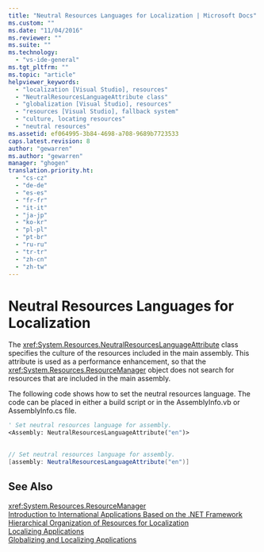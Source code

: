 ```yaml
---
title: "Neutral Resources Languages for Localization | Microsoft Docs"
ms.custom: ""
ms.date: "11/04/2016"
ms.reviewer: ""
ms.suite: ""
ms.technology: 
  - "vs-ide-general"
ms.tgt_pltfrm: ""
ms.topic: "article"
helpviewer_keywords: 
  - "localization [Visual Studio], resources"
  - "NeutralResourcesLanguageAttribute class"
  - "globalization [Visual Studio], resources"
  - "resources [Visual Studio], fallback system"
  - "culture, locating resources"
  - "neutral resources"
ms.assetid: ef064995-3b84-4698-a708-9689b7723533
caps.latest.revision: 8
author: "gewarren"
ms.author: "gewarren"
manager: "ghogen"
translation.priority.ht: 
  - "cs-cz"
  - "de-de"
  - "es-es"
  - "fr-fr"
  - "it-it"
  - "ja-jp"
  - "ko-kr"
  - "pl-pl"
  - "pt-br"
  - "ru-ru"
  - "tr-tr"
  - "zh-cn"
  - "zh-tw"
---
```

# Neutral Resources Languages for Localization
The <xref:System.Resources.NeutralResourcesLanguageAttribute> class specifies the culture of the resources included in the main assembly. This attribute is used as a performance enhancement, so that the <xref:System.Resources.ResourceManager> object does not search for resources that are included in the main assembly.  
  
 The following code shows how to set the neutral resources language. The code can be placed in either a build script or in the AssemblyInfo.vb or AssemblyInfo.cs file.  
  
```vb  
' Set neutral resources language for assembly.  
<Assembly: NeutralResourcesLanguageAttribute("en")>  
  
```  
  
```csharp  
// Set neutral resources language for assembly.  
[assembly: NeutralResourcesLanguageAttribute("en")]  
```  
  
## See Also  
 <xref:System.Resources.ResourceManager>   
 [Introduction to International Applications Based on the .NET Framework](../ide/introduction-to-international-applications-based-on-the-dotnet-framework.md)   
 [Hierarchical Organization of Resources for Localization](../ide/hierarchical-organization-of-resources-for-localization.md)   
 [Localizing Applications](../ide/localizing-applications.md)   
 [Globalizing and Localizing Applications](../ide/globalizing-and-localizing-applications.md)